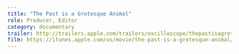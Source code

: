 ```yaml
---
title: "The Past is a Grotesque Animal"
role: Producer, Editor
category: documentary
trailer: http://trailers.apple.com/trailers/oscilloscope/thepastisagrotesqueanimal/
film: https://itunes.apple.com/us/movie/the-past-is-a-grotesque-animal/id881654852
---
```

